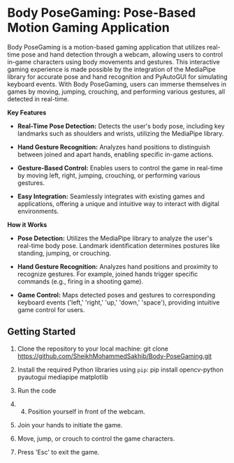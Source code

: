 # Body PoseGaming: Pose-Based Motion Gaming Application

Body PoseGaming is a motion-based gaming application that utilizes real-time pose and hand detection through a webcam, allowing users to control in-game characters using body movements and gestures. This interactive gaming experience is made possible by the integration of the MediaPipe library for accurate pose and hand recognition and PyAutoGUI for simulating keyboard events. With Body PoseGaming, users can immerse themselves in games by moving, jumping, crouching, and performing various gestures, all detected in real-time.

**Key Features**

- **Real-Time Pose Detection:** Detects the user's body pose, including key landmarks such as shoulders and wrists, utilizing the MediaPipe library.
  
- **Hand Gesture Recognition:** Analyzes hand positions to distinguish between joined and apart hands, enabling specific in-game actions.
  
- **Gesture-Based Control:** Enables users to control the game in real-time by moving left, right, jumping, crouching, or performing various gestures.
  
- **Easy Integration:** Seamlessly integrates with existing games and applications, offering a unique and intuitive way to interact with digital environments.

**How it Works**

- **Pose Detection:** Utilizes the MediaPipe library to analyze the user's real-time body pose. Landmark identification determines postures like standing, jumping, or crouching.

- **Hand Gesture Recognition:** Analyzes hand positions and proximity to recognize gestures. For example, joined hands trigger specific commands (e.g., firing in a shooting game).

- **Game Control:** Maps detected poses and gestures to corresponding keyboard events ('left,' 'right,' 'up,' 'down,' 'space'), providing intuitive game control for users.

## Getting Started

1. Clone the repository to your local machine:
git clone https://github.com/SheikhMohammedSakhib/Body-PoseGaming.git

2. Install the required Python libraries using `pip`:
pip install opencv-python pyautogui mediapipe matplotlib

3. Run the code

4. 4. Position yourself in front of the webcam.
5. Join your hands to initiate the game.
6. Move, jump, or crouch to control the game characters.
7. Press 'Esc' to exit the game.




